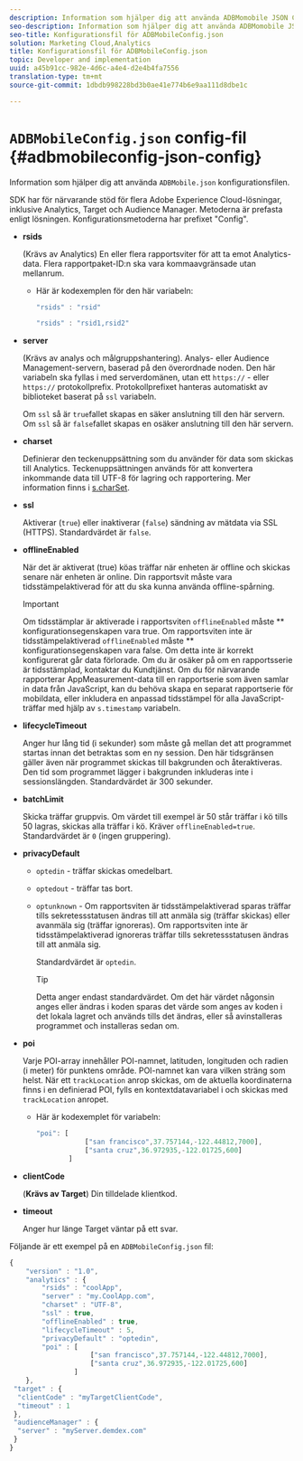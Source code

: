 ```yaml
---
description: Information som hjälper dig att använda ADBMomobile JSON Config-filen.
seo-description: Information som hjälper dig att använda ADBMomobile JSON Config-filen.
seo-title: Konfigurationsfil för ADBMobileConfig.json
solution: Marketing Cloud,Analytics
title: Konfigurationsfil för ADBMobileConfig.json
topic: Developer and implementation
uuid: a45b91cc-982e-4d6c-a4e4-d2e4b4fa7556
translation-type: tm+mt
source-git-commit: 1dbdb998228bd3b0ae41e774b6e9aa111d8dbe1c

---
```



# `ADBMobileConfig.json` config-fil {#adbmobileconfig-json-config}

Information som hjälper dig att använda `ADBMobile.json` konfigurationsfilen.

SDK har för närvarande stöd för flera Adobe Experience Cloud-lösningar, inklusive Analytics, Target och Audience Manager. Metoderna är prefasta enligt lösningen. Konfigurationsmetoderna har prefixet &quot;Config&quot;.

* **rsids**

   (Krävs av Analytics) En eller flera rapportsviter för att ta emot Analytics-data. Flera rapportpaket-ID:n ska vara kommaavgränsade utan mellanrum.

   * Här är kodexemplen för den här variabeln:

      ```js
      "rsids" : "rsid"
      ```

      ```js
      "rsids" : "rsid1,rsid2"
      ```

* **server**

   (Krävs av analys och målgruppshantering). Analys- eller Audience Management-servern, baserad på den överordnade noden. Den här variabeln ska fyllas i med serverdomänen, utan ett `https://` - eller `https://` protokollprefix. Protokollprefixet hanteras automatiskt av biblioteket baserat på `ssl` variabeln.

   Om `ssl` så är `true`fallet skapas en säker anslutning till den här servern. Om `ssl` så är `false`fallet skapas en osäker anslutning till den här servern.

* **charset**

   Definierar den teckenuppsättning som du använder för data som skickas till Analytics. Teckenuppsättningen används för att konvertera inkommande data till UTF-8 för lagring och rapportering. Mer information finns i [s.charSet](https://marketing.adobe.com/resources/help/en_US/sc/implement/charset.html).

* **ssl**

   Aktiverar (`true`) eller inaktiverar (`false`) sändning av mätdata via SSL (HTTPS). Standardvärdet är `false`.

* **offlineEnabled**

   När det är aktiverat (true) köas träffar när enheten är offline och skickas senare när enheten är online. Din rapportsvit måste vara tidsstämpelaktiverad för att du ska kunna använda offline-spårning.

   >[!IMPORTANT]
   >
   >Om tidsstämplar är aktiverade i rapportsviten `offlineEnabled` måste ** konfigurationsegenskapen vara true. Om rapportsviten inte är tidsstämpelaktiverad `offlineEnabled` måste ** konfigurationsegenskapen vara false. Om detta inte är korrekt konfigurerat går data förlorade. Om du är osäker på om en rapportsserie är tidsstämplad, kontaktar du Kundtjänst. Om du för närvarande rapporterar AppMeasurement-data till en rapportserie som även samlar in data från JavaScript, kan du behöva skapa en separat rapportserie för mobildata, eller inkludera en anpassad tidsstämpel för alla JavaScript-träffar med hjälp av `s.timestamp` variabeln.

* **lifecycleTimeout**

   Anger hur lång tid (i sekunder) som måste gå mellan det att programmet startas innan det betraktas som en ny session. Den här tidsgränsen gäller även när programmet skickas till bakgrunden och återaktiveras. Den tid som programmet lägger i bakgrunden inkluderas inte i sessionslängden. Standardvärdet är 300 sekunder.

* **batchLimit**

   Skicka träffar gruppvis. Om värdet till exempel är 50 står träffar i kö tills 50 lagras, skickas alla träffar i kö. Kräver `offlineEnabled=true`. Standardvärdet är `0` (ingen gruppering).

* **privacyDefault**

   * `optedin` - träffar skickas omedelbart.
   * `optedout` - träffar tas bort.
   * `optunknown` - Om rapportsviten är tidsstämpelaktiverad sparas träffar tills sekretessstatusen ändras till att anmäla sig (träffar skickas) eller avanmäla sig (träffar ignoreras). Om rapportsviten inte är tidsstämpelaktiverad ignoreras träffar tills sekretessstatusen ändras till att anmäla sig.

      Standardvärdet är `optedin`.

      >[!TIP]
      >
      >Detta anger endast standardvärdet. Om det här värdet någonsin anges eller ändras i koden sparas det värde som anges av koden i det lokala lagret och används tills det ändras, eller så avinstalleras programmet och installeras sedan om.

* **poi**

   Varje POI-array innehåller POI-namnet, latituden, longituden och radien (i meter) för punktens område. POI-namnet kan vara vilken sträng som helst. När ett `trackLocation` anrop skickas, om de aktuella koordinaterna finns i en definierad POI, fylls en kontextdatavariabel i och skickas med `trackLocation` anropet.

   * Här är kodexemplet för variabeln:

      ```js
      "poi": [
                  ["san francisco",37.757144,-122.44812,7000], 
                  ["santa cruz",36.972935,-122.01725,600] 
              ]
      ```

* **clientCode**

   (**Krävs av Target**) Din tilldelade klientkod.

* **timeout**

   Anger hur länge Target väntar på ett svar.

Följande är ett exempel på en `ADBMobileConfig.json` fil:

```js
{ 
    "version" : "1.0", 
    "analytics" : { 
        "rsids" : "coolApp", 
        "server" : "my.CoolApp.com", 
        "charset" : "UTF-8", 
        "ssl" : true, 
        "offlineEnabled" : true, 
        "lifecycleTimeout" : 5, 
        "privacyDefault" : "optedin", 
        "poi" : [ 
                    ["san francisco",37.757144,-122.44812,7000], 
                    ["santa cruz",36.972935,-122.01725,600] 
                ] 
    }, 
 "target" : { 
  "clientCode" : "myTargetClientCode", 
  "timeout" : 1 
 }, 
 "audienceManager" : { 
  "server" : "myServer.demdex.com" 
 } 
}
```

